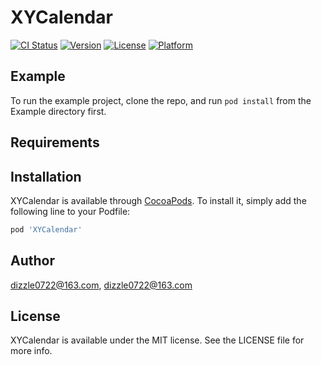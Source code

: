 # XYCalendar

[![CI Status](https://img.shields.io/travis/dizzle0722@163.com/XYCalendar.svg?style=flat)](https://travis-ci.org/dizzle0722@163.com/XYCalendar)
[![Version](https://img.shields.io/cocoapods/v/XYCalendar.svg?style=flat)](https://cocoapods.org/pods/XYCalendar)
[![License](https://img.shields.io/cocoapods/l/XYCalendar.svg?style=flat)](https://cocoapods.org/pods/XYCalendar)
[![Platform](https://img.shields.io/cocoapods/p/XYCalendar.svg?style=flat)](https://cocoapods.org/pods/XYCalendar)

## Example

To run the example project, clone the repo, and run `pod install` from the Example directory first.

## Requirements

## Installation

XYCalendar is available through [CocoaPods](https://cocoapods.org). To install
it, simply add the following line to your Podfile:

```ruby
pod 'XYCalendar'
```

## Author

dizzle0722@163.com, dizzle0722@163.com

## License

XYCalendar is available under the MIT license. See the LICENSE file for more info.

